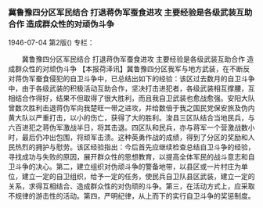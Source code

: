 ### 冀鲁豫四分区军民结合  打退蒋伪军蚕食进攻  主要经验是各级武装互助合作  造成群众性的对顽伪斗争

1946-07-04
第2版()
专栏：

　　冀鲁豫四分区军民结合
    打退蒋伪军蚕食进攻
    主要经验是各级武装互助合作
    造成群众性的对顽伪斗争
    【本报荷泽讯】冀鲁豫四分区我军与地方武装，在不断反对蒋伪军蚕食侵犯的自卫斗争中，已总结出如下的经验：该区过去数月的自卫斗争中，由于各级武装的积极活动互助合作，坚决打击进犯者，各级武装相互撑腰，互相结合作得好，结果不但取得了很大胜利，而且我自卫武装也愈战愈强。安阳大队曾数次胜利击退蒋伪军向我楚旺一带之进攻，并给数倍于我之国民党保安旅及伪内黄大队以严重打击，以小的伤亡，获得了大的胜利。浚县三区队结合当地民兵，与六百进犯之蒋伪军激战半日，将其击退。四区队和民兵，亦与蒋军一个营激战数小时，最后仍冲出包围，将顽军击溃。这种英勇作战的成绩，得到了分区的奖励和人民热烈的拥护与慰劳。该区经验指出：今后首先应继续检查总结自卫斗争的经验，寻找成功与失败的原因，展开群众性的思想教育，以提高全体军民的战斗意志和自卫斗争的决心。第二，建立组织对伪顽斗争的警备地带，以县区或一片村庄为单位，建立一定的自卫组织，给予一定的任务，使民兵自卫队县区武装，建立一定的关系，求得互相结合、造成群众性的对伪顽的斗争。第三，在活动方式上，应采取不规律的游击性的活动。第四，严明纪律，从上而下的实行自卫斗争的奖惩制度。
